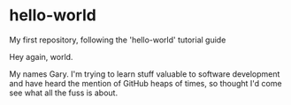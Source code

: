 # hello-world
My first repository, following the 'hello-world' tutorial guide

Hey again, world.

My names Gary.
I'm trying to learn stuff valuable to software development and have heard the mention of GitHub heaps of times, so thought I'd come see what all the fuss is about.
